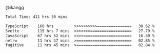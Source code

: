 @ikangg
<!--START_SECTION:waka-->

```txt
Total Time: 411 hrs 30 mins

TypeScript    160 hrs         >>>>>>>>>>===============   38.62 %
Svelte        115 hrs 7 mins  >>>>>>>==================   27.79 %
JavaScript    67 hrs 52 mins  >>>>=====================   16.39 %
netrw         11 hrs 47 mins  >========================   02.85 %
fugitive      11 hrs 45 mins  >========================   02.84 %
```

<!--END_SECTION:waka-->
